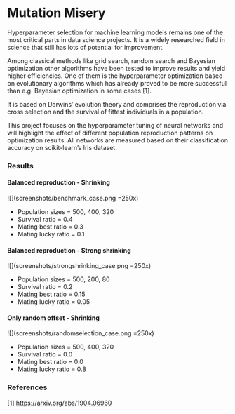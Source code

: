 # Mutation Misery

Hyperparameter selection for machine learning models remains one of the most critical parts in data
science projects. It is a widely researched field in science that still has lots of potential
for improvement.

Among classical methods like grid search, random search and Bayesian optimization other algorithms
have been tested to improve results and yield higher efficiencies. One of them is the hyperparameter
optimization based on evolutionary algorithms which has already proved to be more successful than
e.g. Bayesian optimization in some cases [1].

It is based on Darwins’ evolution theory and comprises the reproduction via cross selection and the 
survival of fittest individuals in a population.

This project focuses on the hyperparameter tuning of neural networks and will highlight the
effect of different population reproduction patterns on optimization results. All networks are measured based
on their classification accuracy on scikit-learn’s Iris dataset.

### Results

#### Balanced reproduction - Shrinking

![](screenshots/benchmark_case.png =250x)

* Population sizes = 500, 400, 320
* Survival ratio = 0.4
* Mating best ratio = 0.3
* Mating lucky ratio = 0.1

#### Balanced reproduction - Strong shrinking

![](screenshots/strongshrinking_case.png =250x)

* Population sizes = 500, 200, 80
* Survival ratio = 0.2
* Mating best ratio = 0.15
* Mating lucky ratio = 0.05

#### Only random offset - Shrinking

![](screenshots/randomselection_case.png =250x)

* Population sizes = 500, 400, 320
* Survival ratio = 0.0
* Mating best ratio = 0.0
* Mating lucky ratio = 0.8

### References

[1] https://arxiv.org/abs/1904.06960
